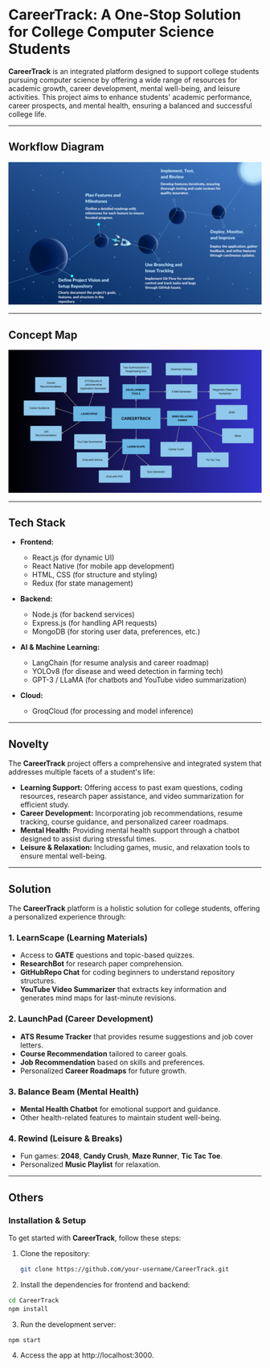 # CareerTrack: A One-Stop Solution for College Computer Science Students

**CareerTrack** is an integrated platform designed to support college students pursuing computer science by offering a wide range of resources for academic growth, career development, mental well-being, and leisure activities. This project aims to enhance students' academic performance, career prospects, and mental health, ensuring a balanced and successful college life.

---

## Workflow Diagram


![Workflow](Readme-Images/CAREERTRACK%20WORKFLOW.png)

---

## Concept Map

![Concept Map](Readme-Images/CONCEPT%20MAP.png)

---

## Tech Stack

- **Frontend:**  
  - React.js (for dynamic UI)
  - React Native (for mobile app development)
  - HTML, CSS (for structure and styling)
  - Redux (for state management)
  
- **Backend:**  
  - Node.js (for backend services)
  - Express.js (for handling API requests)
  - MongoDB (for storing user data, preferences, etc.)
  
- **AI & Machine Learning:**  
  - LangChain (for resume analysis and career roadmap)
  - YOLOv8 (for disease and weed detection in farming tech)
  - GPT-3 / LLaMA (for chatbots and YouTube video summarization)
  
- **Cloud:**  
  - GroqCloud (for processing and model inference)

---

## Novelty

The **CareerTrack** project offers a comprehensive and integrated system that addresses multiple facets of a student's life:

- **Learning Support:** Offering access to past exam questions, coding resources, research paper assistance, and video summarization for efficient study.
- **Career Development:** Incorporating job recommendations, resume tracking, course guidance, and personalized career roadmaps.
- **Mental Health:** Providing mental health support through a chatbot designed to assist during stressful times.
- **Leisure & Relaxation:** Including games, music, and relaxation tools to ensure mental well-being.

---

## Solution

The **CareerTrack** platform is a holistic solution for college students, offering a personalized experience through:

### 1. **LearnScape (Learning Materials)**
- Access to **GATE** questions and topic-based quizzes.
- **ResearchBot** for research paper comprehension.
- **GitHubRepo Chat** for coding beginners to understand repository structures.
- **YouTube Video Summarizer** that extracts key information and generates mind maps for last-minute revisions.

### 2. **LaunchPad (Career Development)**
- **ATS Resume Tracker** that provides resume suggestions and job cover letters.
- **Course Recommendation** tailored to career goals.
- **Job Recommendation** based on skills and preferences.
- Personalized **Career Roadmaps** for future growth.

### 3. **Balance Beam (Mental Health)**
- **Mental Health Chatbot** for emotional support and guidance.
- Other health-related features to maintain student well-being.

### 4. **Rewind (Leisure & Breaks)**
- Fun games: **2048**, **Candy Crush**, **Maze Runner**, **Tic Tac Toe**.
- Personalized **Music Playlist** for relaxation.

---

## Others

### Installation & Setup

To get started with **CareerTrack**, follow these steps:

1. Clone the repository:
   ```bash
   git clone https://github.com/your-username/CareerTrack.git

2. Install the dependencies for frontend and backend:
```bash
cd CareerTrack
npm install
```
3. Run the development server:
```bash
npm start
```

4. Access the app at http://localhost:3000.


